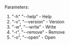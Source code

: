 Parameters:
1) "-h" "--help" - Help
2) "-v", "--version" - Version
3) "-w", "--write" - Write
4) "-r", "--remove" - Remove
5) "-o", "--open" - Open

